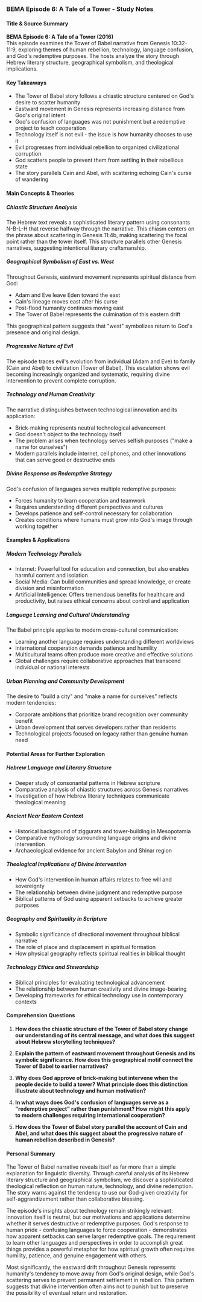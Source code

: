 ### BEMA Episode 6: A Tale of a Tower - Study Notes

#### Title & Source Summary
**BEMA Episode 6: A Tale of a Tower (2016)**  
This episode examines the Tower of Babel narrative from Genesis 10:32-11:9, exploring themes of human rebellion, technology, language confusion, and God's redemptive purposes. The hosts analyze the story through Hebrew literary structure, geographical symbolism, and theological implications.

#### Key Takeaways
- The Tower of Babel story follows a chiastic structure centered on God's desire to scatter humanity
- Eastward movement in Genesis represents increasing distance from God's original intent
- God's confusion of languages was not punishment but a redemptive project to teach cooperation
- Technology itself is not evil - the issue is how humanity chooses to use it
- Evil progresses from individual rebellion to organized civilizational corruption
- God scatters people to prevent them from settling in their rebellious state
- The story parallels Cain and Abel, with scattering echoing Cain's curse of wandering

#### Main Concepts & Theories

##### **Chiastic Structure Analysis**
The Hebrew text reveals a sophisticated literary pattern using consonants N-B-L-H that reverse halfway through the narrative. This chiasm centers on the phrase about scattering in Genesis 11:4b, making scattering the focal point rather than the tower itself. This structure parallels other Genesis narratives, suggesting intentional literary craftsmanship.

##### **Geographical Symbolism of East vs. West**
Throughout Genesis, eastward movement represents spiritual distance from God:
- Adam and Eve leave Eden toward the east
- Cain's lineage moves east after his curse
- Post-flood humanity continues moving east
- The Tower of Babel represents the culmination of this eastern drift

This geographical pattern suggests that "west" symbolizes return to God's presence and original design.

##### **Progressive Nature of Evil**
The episode traces evil's evolution from individual (Adam and Eve) to family (Cain and Abel) to civilization (Tower of Babel). This escalation shows evil becoming increasingly organized and systematic, requiring divine intervention to prevent complete corruption.

##### **Technology and Human Creativity**
The narrative distinguishes between technological innovation and its application:
- Brick-making represents neutral technological advancement
- God doesn't object to the technology itself
- The problem arises when technology serves selfish purposes ("make a name for ourselves")
- Modern parallels include internet, cell phones, and other innovations that can serve good or destructive ends

##### **Divine Response as Redemptive Strategy**
God's confusion of languages serves multiple redemptive purposes:
- Forces humanity to learn cooperation and teamwork
- Requires understanding different perspectives and cultures
- Develops patience and self-control necessary for collaboration
- Creates conditions where humans must grow into God's image through working together

#### Examples & Applications

##### **Modern Technology Parallels**
- Internet: Powerful tool for education and connection, but also enables harmful content and isolation
- Social Media: Can build communities and spread knowledge, or create division and misinformation
- Artificial Intelligence: Offers tremendous benefits for healthcare and productivity, but raises ethical concerns about control and application

##### **Language Learning and Cultural Understanding**
The Babel principle applies to modern cross-cultural communication:
- Learning another language requires understanding different worldviews
- International cooperation demands patience and humility
- Multicultural teams often produce more creative and effective solutions
- Global challenges require collaborative approaches that transcend individual or national interests

##### **Urban Planning and Community Development**
The desire to "build a city" and "make a name for ourselves" reflects modern tendencies:
- Corporate ambitions that prioritize brand recognition over community benefit
- Urban development that serves developers rather than residents
- Technological projects focused on legacy rather than genuine human need

#### Potential Areas for Further Exploration

##### **Hebrew Language and Literary Structure**
- Deeper study of consonantal patterns in Hebrew scripture
- Comparative analysis of chiastic structures across Genesis narratives
- Investigation of how Hebrew literary techniques communicate theological meaning

##### **Ancient Near Eastern Context**
- Historical background of ziggurats and tower-building in Mesopotamia
- Comparative mythology surrounding language origins and divine intervention
- Archaeological evidence for ancient Babylon and Shinar region

##### **Theological Implications of Divine Intervention**
- How God's intervention in human affairs relates to free will and sovereignty
- The relationship between divine judgment and redemptive purpose
- Biblical patterns of God using apparent setbacks to achieve greater purposes

##### **Geography and Spirituality in Scripture**
- Symbolic significance of directional movement throughout biblical narrative
- The role of place and displacement in spiritual formation
- How physical geography reflects spiritual realities in biblical thought

##### **Technology Ethics and Stewardship**
- Biblical principles for evaluating technological advancement
- The relationship between human creativity and divine image-bearing
- Developing frameworks for ethical technology use in contemporary contexts

#### Comprehension Questions

1. **How does the chiastic structure of the Tower of Babel story change our understanding of its central message, and what does this suggest about Hebrew storytelling techniques?**

2. **Explain the pattern of eastward movement throughout Genesis and its symbolic significance. How does this geographical motif connect the Tower of Babel to earlier narratives?**

3. **Why does God approve of brick-making but intervene when the people decide to build a tower? What principle does this distinction illustrate about technology and human motivation?**

4. **In what ways does God's confusion of languages serve as a "redemptive project" rather than punishment? How might this apply to modern challenges requiring international cooperation?**

5. **How does the Tower of Babel story parallel the account of Cain and Abel, and what does this suggest about the progressive nature of human rebellion described in Genesis?**

#### Personal Summary

The Tower of Babel narrative reveals itself as far more than a simple explanation for linguistic diversity. Through careful analysis of its Hebrew literary structure and geographical symbolism, we discover a sophisticated theological reflection on human nature, technology, and divine redemption. The story warns against the tendency to use our God-given creativity for self-aggrandizement rather than collaborative blessing.

The episode's insights about technology remain strikingly relevant: innovation itself is neutral, but our motivations and applications determine whether it serves destructive or redemptive purposes. God's response to human pride - confusing languages to force cooperation - demonstrates how apparent setbacks can serve larger redemptive goals. The requirement to learn other languages and perspectives in order to accomplish great things provides a powerful metaphor for how spiritual growth often requires humility, patience, and genuine engagement with others.

Most significantly, the eastward drift throughout Genesis represents humanity's tendency to move away from God's original design, while God's scattering serves to prevent permanent settlement in rebellion. This pattern suggests that divine intervention often aims not to punish but to preserve the possibility of eventual return and restoration.
